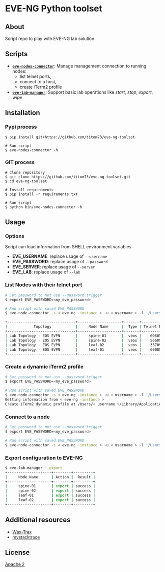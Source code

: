# EVE-NG Python toolset

## About

Script repo to play with EVE-NG lab solution

## Scripts

- [__`eve-nodes-connector`__](./bin/eve-lab-manager): Manage management connection to running nodes:
  - list telnet ports,
  - connect to a host,
  - create iTerm2 profile
- [__`eve-lab-manager`__](./bin/eve-lab-manager): Support basic lab operations like *start*, *stop*, *export*, *wipe*

## Installation

### Pypi process

```shell
$ pip install git+https://github.com/titom73/eve-ng-toolset

# Run script
$ eve-nodes-connector -h
```

### GIT process

```shell
# Clone repository
$ git clone https://github.com/titom73/eve-ng-toolset.git
$ cd eve-ng-toolset

# Install requirements
$ pip install -r requirements.txt

# Run script
$ python bin/eve-nodes-connector -h
```

## Usage

### Options

Script can load information from SHELL environment variables

- __EVE_USERNAME__: replace usage of `--username`
- __EVE_PASSWORD__: replace usage of `--password`
- __EVE_SERVER__: replace usage of `--server`
- __EVE_LAB__: replace usage of `--lab`

### List Nodes with their telnet port

```bash
# Set password to not use --password trigger
$ export EVE_PASSWORD=<my_eve_password>

# Run script with saved EVE_PASSWORD
$ eve-node-connector -s < eve-ng -instance > -u < username > -l '/Users/Customers/Lab Topology - EOS EVPN'

+-------------------------------+--------------------+-------+-------------+
|            Topology           |     Node Name      |  Type | Telnet Port |
+-------------------------------+--------------------+-------+-------------+
| Lab Topology - EOS EVPN       |     spine-01       |  veos |    60505    |
| Lab Topology - EOS EVPN       |     spine-02       |  veos |    56609    |
| Lab Topology - EOS EVPN       |     leaf-02        |  veos |    33709    |
| Lab Topology - EOS EVPN       |     leaf-01        |  veos |    60005    |
+-------------------------------+--------------------+-------+-------------+
```

### Create a dynamic iTerm2 profile

```bash
# Set password to not use --password trigger
$ export EVE_PASSWORD=<my_eve_password>

# Run script with saved EVE_PASSWORD
$ eve-node-connector -s < eve-ng -instance > -u < username > -l '/Users/Customers/Lab Topology - EOS EVPN' --iterm
Getting information from < eve-ng -instance >
Create iTerm2 dynamic profile at /Users/< username >/Library/Application Support/iTerm2/DynamicProfiles/Lab Topology - EOS EVPN.json
```

### Connect to a node

```bash
# Set password to not use --password trigger
$ export EVE_PASSWORD=<my_eve_password>

# Run script with saved EVE_PASSWORD
$ eve-node-connector -s < eve-ng -instance > -u < username > -l '/Users/Customers/Lab Topology - EOS EVPN' -c spine-01
```

### Export configuration to EVE-NG

```bash
$ eve-lab-manager --export
+--------------------+--------+---------+
|     Node Name      | Action |  Result |
+--------------------+--------+---------+
|     spine-01       | export | success |
|     spine-02       | export | success |
|     leaf-01        | export | success |
|     leaf-02        | export | success |
+--------------------+--------+---------+
```

## Additional resources

- [Wax-Trax](https://github.com/Wax-Trax/beginner-scraps/blob/master/eve-nodes/eve-nodes.py)
- [mystacktrace](https://mystacktrace.com/2020/04/05/eve-ng-api/)

## License

[Apache 2](./LICENSE)
